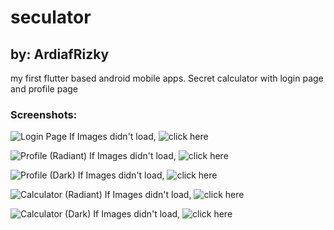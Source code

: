 # seculator
## by: ArdiafRizky

my first flutter based android mobile apps.
Secret calculator with login page and profile page

### Screenshots:

![Login Page](/screenshots/1.jpg)
If Images didn't load, ![click here](screenshots/1.jpg)

![Profile (Radiant)](/screenshots/2.jpg)
If Images didn't load, ![click here](screenshots/2.jpg)

![Profile (Dark)](/screenshots/3.jpg)
If Images didn't load, ![click here](screenshots/3.jpg)

![Calculator (Radiant)](/screenshots/4.jpg)
If Images didn't load, ![click here](screenshots/4.jpg)

![Calculator (Dark)](/screenshots/5.jpg)
If Images didn't load, ![click here](screenshots/5.jpg)
